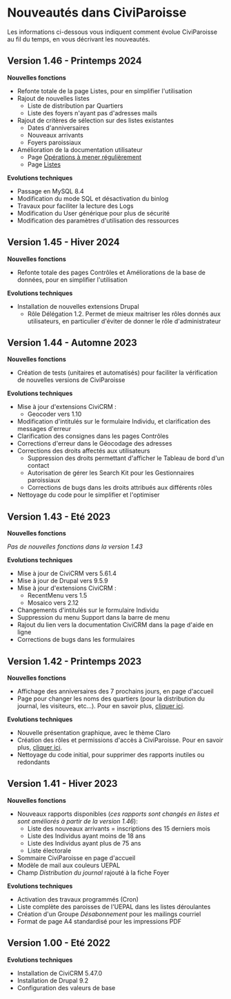 # Nouveautés dans CiviParoisse

Les informations ci-dessous vous indiquent comment évolue CiviParoisse au fil du temps, en vous décrivant les nouveautés.

<!--
## Version 1.47 - Eté 2024

**Nouvelles fonctions**

- 

**Evolutions techniques**

- 

-->
## Version 1.46 - Printemps 2024

**Nouvelles fonctions**

- Refonte totale de la page Listes, pour en simplifier l'utilisation
- Rajout de nouvelles listes
    - Liste de distribution par Quartiers
    - Liste des foyers n'ayant pas d'adresses mails
- Rajout de critères de sélection sur des listes existantes
    - Dates d'anniversaires
    - Nouveaux arrivants
    - Foyers paroissiaux
- Amélioration de la documentation utilisateur
    - Page [Opérations à mener régulièrement](operations_a_mener_regulierement.md)
    - Page [Listes](listes.md)

**Evolutions techniques**

- Passage en MySQL 8.4
- Modification du mode SQL et désactivation du binlog
- Travaux pour faciliter la lecture des Logs
- Modification du User générique pour plus de sécurité
- Modification des paramètres d'utilisation des ressources

## Version 1.45 - Hiver 2024

**Nouvelles fonctions**

- Refonte totale des pages Contrôles et Améliorations de la base de données, pour en simplifier l'utilisation

**Evolutions techniques**

- Installation de nouvelles extensions Drupal
    - Rôle Délégation 1.2. Permet de mieux maitriser les rôles donnés aux utilisateurs, en particulier d'éviter de donner le rôle d'administrateur

## Version 1.44 - Automne 2023

**Nouvelles fonctions**

- Création de tests (unitaires et automatisés) pour faciliter la vérification de nouvelles versions de CiviParoisse

**Evolutions techniques**

- Mise à jour d'extensions CiviCRM :
    - Geocoder vers 1.10
- Modification d'intitulés sur le formulaire Individu, et clarification des messages d'erreur
- Clarification des consignes dans les pages Contrôles
- Corrections d'erreur dans le Géocodage des adresses
- Corrections des droits affectés aux utilisateurs
    - Suppression des droits permettant d'afficher le Tableau de bord d'un contact
    - Autorisation de gérer les Search Kit pour les Gestionnaires paroissiaux
    - Corrections de bugs dans les droits attribués aux différents rôles
- Nettoyage du code pour le simplifier et l'optimiser

## Version 1.43 - Eté 2023

**Nouvelles fonctions**

*Pas de nouvelles fonctions dans la version 1.43*

**Evolutions techniques**

- Mise à jour de CiviCRM vers 5.61.4
- Mise à jour de Drupal vers 9.5.9
- Mise à jour d'extensions CiviCRM :
    - RecentMenu vers 1.5
    - Mosaico vers 2.12
- Changements d'intitulés sur le formulaire Individu
- Suppression du menu Support dans la barre de menu
- Rajout du lien vers la documentation CiviCRM dans la page d'aide en ligne
- Corrections de bugs dans les formulaires

## Version 1.42 - Printemps 2023

**Nouvelles fonctions**

- Affichage des anniversaires des 7 prochains jours, en page d'accueil
- Page pour changer les noms des quartiers (pour la distribution du journal, les visiteurs, etc...). Pour en savoir plus, [cliquer ici](gestion_base_donnees.md).

**Evolutions techniques**

- Nouvelle présentation graphique, avec le thème Claro
- Création des rôles et permissions d'accès à CiviParoisse. Pour en savoir plus, [cliquer ici](gestion_base_donnees.md).
- Nettoyage du code initial, pour supprimer des rapports inutiles ou redondants

## Version 1.41 - Hiver 2023

**Nouvelles fonctions**

- Nouveaux rapports disponibles (*ces rapports sont changés en listes et sont améliorés à partir de la version 1.46*):
    - Liste des nouveaux arrivants = inscriptions des 15 derniers mois
    - Liste des Individus ayant moins de 18 ans
    - Liste des Individus ayant plus de 75 ans
    - Liste électorale
- Sommaire CiviParoisse en page d'accueil
- Modèle de mail aux couleurs UEPAL
- Champ *Distribution du journal* rajouté à la fiche Foyer

**Evolutions techniques**

- Activation des travaux programmés (Cron)
- Liste complète des paroisses de l'UEPAL dans les listes déroulantes
- Création d'un Groupe *Désabonnement* pour les mailings courriel
- Format de page A4 standardisé pour les impressions PDF

## Version 1.00 - Eté 2022

**Evolutions techniques**

- Installation de CiviCRM 5.47.0
- Installation de Drupal 9.2
- Configuration des valeurs de base
